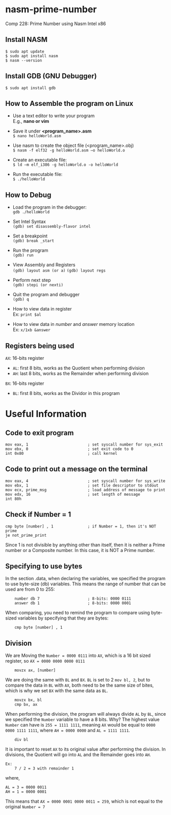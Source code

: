 # nasm-prime-number
Comp 228: Prime Number using Nasm Intel x86

## Install NASM
```$ sudo apt update``` <br> 
```$ sudo apt install nasm``` <br> 
```$ nasm --version```

## Install GDB (GNU Debugger)
```$ sudo apt install gdb```

## How to Assemble the program on Linux
- Use a text editor to write your program <br>
        E.g., **nano or vim**

- Save it under **<program_name>.asm** <br>
    ```$ nano helloWorld.asm```
 
- Use nasm to create the object file (<program_name>.obj) <br>
    ```$ nasm -f elf32 -g helloWorld.asm –o helloWorld.o```

- Create an executable file: <br>
    ```$ ld –m elf_i386 -g helloWorld.o -o helloWorld```

- Run the executable file: <br>
    ```$ ./helloWorld```

## How to Debug

- Load the program in the debugger: <br> 
    ```gdb ./helloWorld```

- Set Intel Syntax <br> 
    ```(gdb) set disassembly-flavor intel```

- Set a breakpoint <br> 
    ```(gdb) break _start```

- Run the program <br> 
    ```(gdb) run```

- View Assembly and Registers <br> 
    ```(gdb) layout asm (or a)```
    ```(gdb) layout regs```

- Perform next step <br> 
    ```(gdb) stepi (or nexti)```

- Quit the program and debugger <br> 
    ```(gdb) q```

- How to view data in register <br>
    Ex: ```print $al```

- How to view data in *number* and *answer* memory location <br> 
    Ex: ```x/1xb &answer```

## Registers being used

```AX```: 16-bits register <br>
- ```AL```: first 8 bits, works as the Quotient when performing division
- ```AH```: last 8 bits, works as the Remainder when performing division

```BX```: 16-bits register <br>
- ```BL```: first 8 bits, works as the Dividor in this program


# Useful Information

## Code to exit program
```
mov eax, 1                          ; set syscall number for sys_exit 
mov ebx, 0                          ; set exit code to 0
int 0x80                            ; call kernel
```
## Code to print out a message on the terminal
```
mov eax, 4                          ; set syscall number for sys_write
mov ebx, 1                          ; set file descriptor to stdout
mov ecx, prime_msg                  ; load address of message to print 
mov edx, 16                         ; set length of message 
int 80h
```
## Check if Number = 1
```
cmp byte [number] , 1               ; if Number = 1, then it's NOT prime
je not_prime_print
```
Since 1 is not divisible by anything other than itself, then it is neither a Prime number or a Composite number. In this case, it is NOT a Prime number.

## Specifying to use bytes
In the section .data, when declaring the variables, we specified the program to use byte-size (db) variables. This means the range of number that can be used are from 0 to 255:
```
    number db 7                     ; 8-bits: 0000 0111 
    answer db 1                     ; 8-bits: 0000 0001
```
When comparing, you need to remind the program to compare using byte-sized variables by specifying that they are bytes:
```
    cmp byte [number] , 1
```

## Division
We are Moving the ```Number = 0000 0111``` into ```AX```, which is a 16 bit sized register, so ```AX = 0000 0000 0000 0111```
```
    movzx ax, [number]
```
We are doing the same with ```BL``` and ```BX```. ```BL``` is set to 2  ```mov bl, 2```, but to compare the data in ```BL```  with ```AX```, both need to be the same size of bites, which is why we set ```BX``` with the same data as ```BL```.
```
    movzx bx, bl
    cmp bx, ax
```

When performing the division, the program will always divide ```AL``` by ```BL```, since we specified the ```Number``` variable to have a 8 bits.
Why? The highest value ```Number``` can have is ```255 = 1111 1111```, meaning ```AX``` would be equal to ```0000 0000 1111 1111```, where ```AH = 0000 0000``` and ```AL = 1111 1111```.
```
    div bl
```
It is important to reset ```AX``` to its original value after performing the division. In divisions, the Quotient will go into ```AL``` and the Remainder goes into ```AH```.
```
Ex:
    7 / 2 = 3 with remainder 1
```
where,
```
AL = 3 = 0000 0011
AH = 1 = 0000 0001
```
This means that ```AX = 0000 0001 0000 0011 = 259```, which is not equal to the original ```Number = 7```
